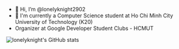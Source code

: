 - 👋 Hi, I’m @lonelyknight2902
- 👀 I'm currently a Computer Science student at Ho Chi Minh City University of Technology (K20)
- Organizer at Google Developer Student Clubs - HCMUT
<!---
lonelyknight2902/lonelyknight2902 is a ✨ special ✨ repository because its `README.md` (this file) appears on your GitHub profile.
You can click the Preview link to take a look at your changes.
--->
![lonelyknight's GitHub stats](https://github-readme-stats.vercel.app/api?username=lonelyknight2902&show_icons=true&theme=radical)

